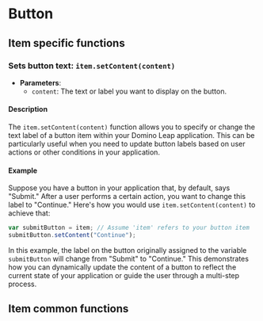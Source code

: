 # Button

## Item specific functions

### Sets button text: `item.setContent(content)`

- **Parameters**:
    - `content`: The text or label you want to display on the button.

#### Description

The `item.setContent(content)` function allows you to specify or change the text label of a button item within your
Domino Leap application. This can be particularly useful when you need to update button labels based on user actions or
other conditions in your application.

#### Example

Suppose you have a button in your application that, by default, says "Submit." After a user performs a certain action,
you want to change this label to "Continue." Here's how you would use `item.setContent(content)` to achieve that:

```javascript
var submitButton = item; // Assume 'item' refers to your button item
submitButton.setContent("Continue");
```

In this example, the label on the button originally assigned to the variable `submitButton` will change from "Submit"
to "Continue." This demonstrates how you can dynamically update the content of a button to reflect the current state of
your application or guide the user through a multi-step process.

## Item common functions

<!--@include: ./common/functions.md -->